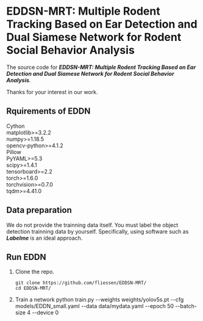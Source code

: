# EDDSN-MRT: Multiple Rodent Tracking Based on Ear Detection and Dual Siamese Network for Rodent Social Behavior Analysis
The source code for ***EDDSN-MRT: Multiple Rodent Tracking Based on Ear Detection and Dual Siamese Network for Rodent Social Behavior Analysis***.

Thanks for your interest in our work.



## Rquirements of EDDN
Cython    
matplotlib>=3.2.2   
numpy>=1.18.5   
opencv-python>=4.1.2   
Pillow   
PyYAML>=5.3    
scipy>=1.4.1    
tensorboard>=2.2    
torch>=1.6.0    
torchvision>=0.7.0    
tqdm>=4.41.0    


## Data preparation

  We do not provide the trainning data itself. You must label the object detection trainning data by yourself. Specifically, using software such as ***Labelme*** is an ideal approach.
  
## Run EDDN

1. Clone the repo.

       git clone https://github.com/fliessen/EDDSN-MRT/     
       cd EDDSN-MRT/  

2. Train a network
       python train.py --weights weights/yolov5s.pt  --cfg models/EDDN_small.yaml  --data data/mydata.yaml --epoch 50 --batch-size 4   --device 0



       
